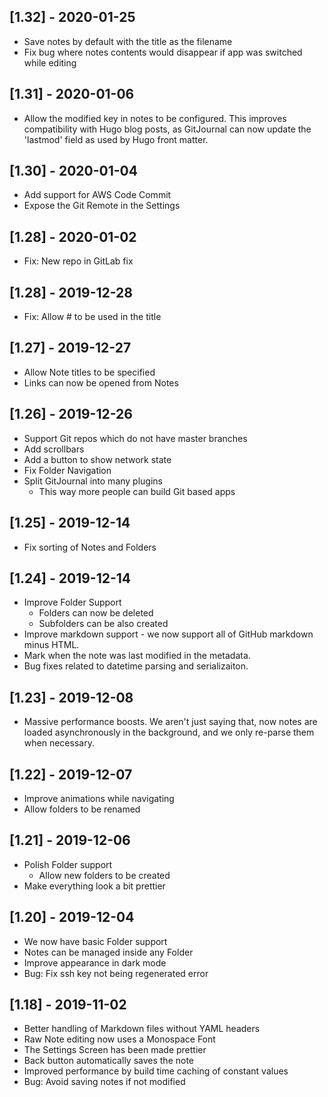 ## [1.32] - 2020-01-25
* Save notes by default with the title as the filename
* Fix bug where notes contents would disappear if app was switched while editing

## [1.31] - 2020-01-06
* Allow the modified key in notes to be configured.
  This improves compatibility with Hugo blog posts, as
  GitJournal can now update the 'lastmod' field as used
  by Hugo front matter.

## [1.30] - 2020-01-04
* Add support for AWS Code Commit
* Expose the Git Remote in the Settings

## [1.28] - 2020-01-02
* Fix: New repo in GitLab fix

## [1.28] - 2019-12-28
* Fix: Allow # to be used in the title

## [1.27] - 2019-12-27
* Allow Note titles to be specified
* Links can now be opened from Notes

## [1.26] - 2019-12-26
* Support Git repos which do not have master branches
* Add scrollbars
* Add a button to show network state
* Fix Folder Navigation
* Split GitJournal into many plugins
  - This way more people can build Git based apps

## [1.25] - 2019-12-14
* Fix sorting of Notes and Folders

## [1.24] - 2019-12-14
* Improve Folder Support
  - Folders can now be deleted
  - Subfolders can be also created
* Improve markdown support - we now support all of GitHub markdown minus HTML.
* Mark when the note was last modified in the metadata.
* Bug fixes related to datetime parsing and serializaiton.

## [1.23] - 2019-12-08
* Massive performance boosts. We aren't just saying that, now notes are loaded asynchronously in the background, and we only re-parse them when necessary.

## [1.22] - 2019-12-07

* Improve animations while navigating
* Allow folders to be renamed

## [1.21] - 2019-12-06

* Polish Folder support
  - Allow new folders to be created
* Make everything look a bit prettier

## [1.20] - 2019-12-04

* We now have basic Folder support
* Notes can be managed inside any Folder
* Improve appearance in dark mode
* Bug: Fix ssh key not being regenerated error

## [1.18] - 2019-11-02

* Better handling of Markdown files without YAML headers
* Raw Note editing now uses a Monospace Font
* The Settings Screen has been made prettier
* Back button automatically saves the note
* Improved performance by build time caching of constant values
* Bug: Avoid saving notes if not modified
